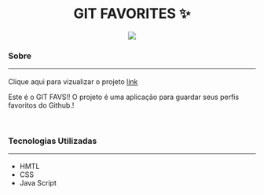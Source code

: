 <h1 align="center">
GIT FAVORITES ✨
</h1>
<p align="center">
<a target="_blank" rel="noopener noreferrer" href="https://camo.githubusercontent.com/66fe19848b26f90cf13a99b798f742a9e7809b27/68747470733a2f2f696d672e736869656c64732e696f2f62616467652f746563682d66726f6e742d2d656e642d627269676874677265656e"><img src="https://camo.githubusercontent.com/66fe19848b26f90cf13a99b798f742a9e7809b27/68747470733a2f2f696d672e736869656c64732e696f2f62616467652f746563682d66726f6e742d2d656e642d627269676874677265656e" data-canonical-src="https://img.shields.io/badge/tech-front--end-brightgreen" style="max-width:100%;"></a>

### Sobre  <hr>

<p>Clique aqui para vizualizar o projeto <a href="https://franciellirodrigues.github.io/GIT-FAVORITES//">link</a><p>

<p>Este é o GIT FAVS!! O projeto é uma aplicação para guardar seus perfis favoritos do Github.!</p> <br>

### Tecnologias Utilizadas <hr>

- HMTL
- CSS
- Java Script


